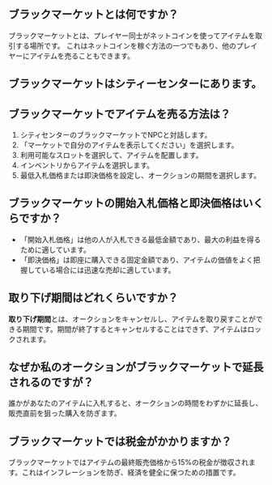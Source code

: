 ## ブラックマーケットとは何ですか？
ブラックマーケットとは、プレイヤー同士がネットコインを使ってアイテムを取引する場所です。
これはネットコインを稼ぐ方法の一つでもあり、他のプレイヤーにアイテムを売ることもできます。

## ブラックマーケットはシティーセンターにあります。

## ブラックマーケットでアイテムを売る方法は？

1. シティセンターのブラックマーケットでNPCと対話します。
2. 「マーケットで自分のアイテムを表示してください」を選択します。
3. 利用可能なスロットを選択して、アイテムを配置します。
4. インベントリからアイテムを選択します。
5. 最低入札価格または即決価格を設定し、オークションの期間を選択します。

## ブラックマーケットの開始入札価格と即決価格はいくらですか？
- 「開始入札価格」は他の人が入札できる最低金額であり、最大の利益を得るために適しています。
- 「即決価格」は即座に購入できる固定金額であり、アイテムの価値をよく把握している場合には迅速な売却に適しています。

## 取り下げ期間はどれくらいですか？
**取り下げ期間**とは、オークションをキャンセルし、アイテムを取り戻すことができる期間です。期間が終了するとキャンセルすることはできず、アイテムはロックされます。

## なぜか私のオークションがブラックマーケットで延長されるのですが？
誰かがあなたのアイテムに入札すると、オークションの時間をわずかに延長し、販売直前を狙った購入を防ぎます。

## ブラックマーケットでは税金がかかりますか？
ブラックマーケットではアイテムの最終販売価格から15%の税金が徴収されます。これはインフレーションを防ぎ、経済を健全に保つための措置です。
